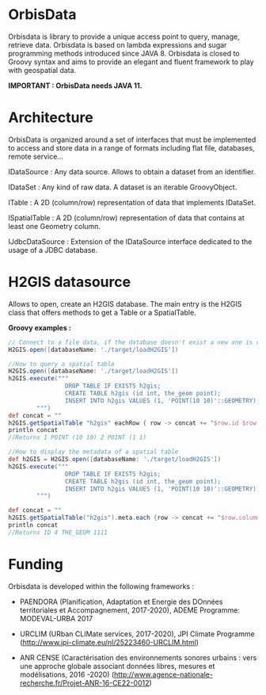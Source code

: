 # OrbisData
Orbisdata is library to provide a unique access point to query, manage, retrieve data.
Orbisdata is based on lambda expressions and sugar programming methods introduced since JAVA 8.
Orbisdata is closed to Groovy syntax and aims to provide an elegant and fluent framework to play with geospatial data.

**IMPORTANT :  OrbisData needs JAVA 11.**

# Architecture

OrbisData is organized around a set of interfaces that must be implemented to access and store data in a range of formats including flat file, databases, remote service...

IDataSource : Any data source. Allows to obtain a dataset from an identifier.

IDataSet : Any kind of raw data. A dataset is an iterable GroovyObject.

ITable : A 2D (column/row) representation of data that implements IDataSet. 

ISpatialTable : A 2D (column/row) representation of data that contains at least one Geometry column. 

IJdbcDataSource : Extension of the IDataSource interface dedicated to the usage of a JDBC database.


# H2GIS datasource

Allows to open, create an H2GIS database. The main entry is the H2GIS class that offers methods to get a Table or a SpatialTable.

**Groovy examples :** 


```groovy
// Connect to a file data, if the database doesn't exist a new one is created
H2GIS.open([databaseName: './target/loadH2GIS'])
```

```groovy
//How to query a spatial table
H2GIS.open([databaseName: './target/loadH2GIS'])
h2GIS.execute("""
                DROP TABLE IF EXISTS h2gis;
                CREATE TABLE h2gis (id int, the_geom point);
                INSERT INTO h2gis VALUES (1, 'POINT(10 10)'::GEOMETRY), (2, 'POINT(1 1)'::GEOMETRY);
        """)
def concat = ""
h2GIS.getSpatialTable "h2gis" eachRow { row -> concat += "$row.id $row.the_geom\n" }
println concat
//Returns 1 POINT (10 10) 2 POINT (1 1)
```
```groovy
//How to display the metadata of a spatial table
def h2GIS = H2GIS.open([databaseName: './target/loadH2GIS'])
h2GIS.execute("""
                DROP TABLE IF EXISTS h2gis;
                CREATE TABLE h2gis (id int, the_geom point);
                INSERT INTO h2gis VALUES (1, 'POINT(10 10)'::GEOMETRY), (2, 'POINT(1 1)'::GEOMETRY);
        """)

def concat = ""
h2GIS.getSpatialTable("h2gis").meta.each {row -> concat += "$row.columnLabel $row.columnType\n"}
println concat
//Returns ID 4 THE_GEOM 1111

```

# Funding

Orbisdata is developed within the following frameworks :


* PAENDORA (Planification, Adaptation et Energie des DOnnées territoriales et Accompagnement, 2017-2020), ADEME Programme: MODEVAL-URBA 2017

* URCLIM  (URban CLIMate services, 2017-2020), JPI Climate Programme (http://www.jpi-climate.eu/nl/25223460-URCLIM.html)

* ANR CENSE (Caractérisation des environnements sonores urbains : vers une approche globale associant données libres, mesures et modélisations, 2016 -2020) (http://www.agence-nationale-recherche.fr/Projet-ANR-16-CE22-0012)


